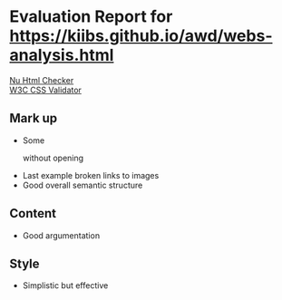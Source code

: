 # Evaluation Report for https://kiibs.github.io/awd/webs-analysis.html
[Nu Html Checker](https://validator.w3.org/nu/?doc=https%3A%2F%2Fkiibs.github.io%2Fawd%2Fwebs-analysis.html)
<br/>
[W3C CSS Validator](https://jigsaw.w3.org/css-validator/validator?uri=https%3A%2F%2Fkiibs.github.io%2Fawd%2Fwebs-analysis.html&profile=css3svg&usermedium=all&warning=1&vextwarning=&lang=en)

## Mark up
- Some </p> without opening <p>
- Last example broken links to images
- Good overall semantic structure

## Content
- Good argumentation

## Style
- Simplistic but effective

